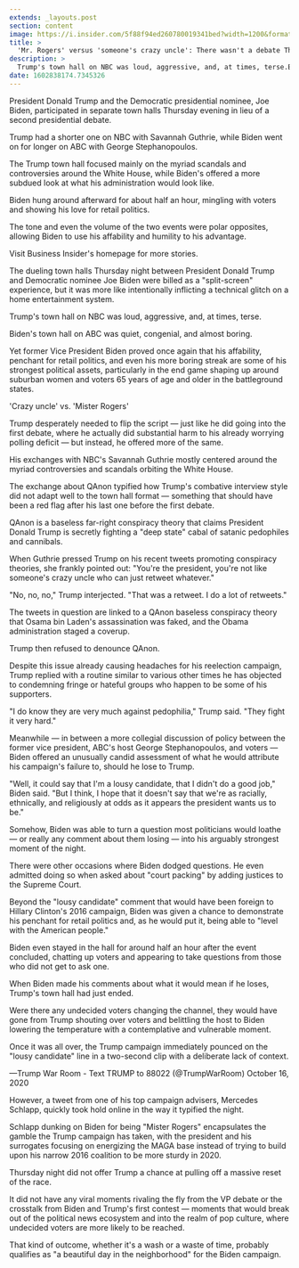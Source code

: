 ```yaml
--- 
extends: _layouts.post 
section: content 
image: https://i.insider.com/5f88f94ed260780019341bed?width=1200&format=jpeg 
title: > 
  'Mr. Rogers' versus 'someone's crazy uncle': There wasn't a debate Thursday, but the dueling-town-hall format played to Joe Biden's strengths 
description: > 
  Trump's town hall on NBC was loud, aggressive, and, at times, terse.Biden's town hall on ABC was quiet, congenial, and almost boring.When Biden made his comments about what it would mean if he loses, Trump's town hall had just ended.Once it was all over, the Trump campaign immediately pounced on the "lousy candidate" line in a two-second clip with a deliberate lack of context.That kind of outcome, whether it's a wash or a waste of time, probably qualifies as "a beautiful day in the neighborhood" for the Biden campaign. 
date: 1602838174.7345326 
--- 
```

President Donald Trump and the Democratic presidential nominee, Joe Biden, participated in separate town halls Thursday evening in lieu of a second presidential debate.

Trump had a shorter one on NBC with Savannah Guthrie, while Biden went on for longer on ABC with George Stephanopoulos.

The Trump town hall focused mainly on the myriad scandals and controversies around the White House, while Biden's offered a more subdued look at what his administration would look like.

Biden hung around afterward for about half an hour, mingling with voters and showing his love for retail politics.

The tone and even the volume of the two events were polar opposites, allowing Biden to use his affability and humility to his advantage.

Visit Business Insider's homepage for more stories.

The dueling town halls Thursday night between President Donald Trump and Democratic nominee Joe Biden were billed as a "split-screen" experience, but it was more like intentionally inflicting a technical glitch on a home entertainment system.

Trump's town hall on NBC was loud, aggressive, and, at times, terse.

Biden's town hall on ABC was quiet, congenial, and almost boring.

Yet former Vice President Biden proved once again that his affability, penchant for retail politics, and even his more boring streak are some of his strongest political assets, particularly in the end game shaping up around suburban women and voters 65 years of age and older in the battleground states.

'Crazy uncle' vs. 'Mister Rogers'

Trump desperately needed to flip the script — just like he did going into the first debate, where he actually did substantial harm to his already worrying polling deficit — but instead, he offered more of the same.

His exchanges with NBC's Savannah Guthrie mostly centered around the myriad controversies and scandals orbiting the White House.

The exchange about QAnon typified how Trump's combative interview style did not adapt well to the town hall format — something that should have been a red flag after his last one before the first debate.

QAnon is a baseless far-right conspiracy theory that claims President Donald Trump is secretly fighting a "deep state" cabal of satanic pedophiles and cannibals.

When Guthrie pressed Trump on his recent tweets promoting conspiracy theories, she frankly pointed out: "You're the president, you're not like someone's crazy uncle who can just retweet whatever."

"No, no, no," Trump interjected. "That was a retweet. I do a lot of retweets."

The tweets in question are linked to a QAnon baseless conspiracy theory that Osama bin Laden's assassination was faked, and the Obama administration staged a coverup.

Trump then refused to denounce QAnon.

Despite this issue already causing headaches for his reelection campaign, Trump replied with a routine similar to various other times he has objected to condemning fringe or hateful groups who happen to be some of his supporters.

"I do know they are very much against pedophilia," Trump said. "They fight it very hard."

Meanwhile — in between a more collegial discussion of policy between the former vice president, ABC's host George Stephanopoulos, and voters — Biden offered an unusually candid assessment of what he would attribute his campaign's failure to, should he lose to Trump.

"Well, it could say that I'm a lousy candidate, that I didn't do a good job," Biden said. "But I think, I hope that it doesn't say that we're as racially, ethnically, and religiously at odds as it appears the president wants us to be."

Somehow, Biden was able to turn a question most politicians would loathe — or really any comment about them losing — into his arguably strongest moment of the night.

There were other occasions where Biden dodged questions. He even admitted doing so when asked about "court packing" by adding justices to the Supreme Court.

Beyond the "lousy candidate" comment that would have been foreign to Hillary Clinton's 2016 campaign, Biden was given a chance to demonstrate his penchant for retail politics and, as he would put it, being able to "level with the American people."

Biden even stayed in the hall for around half an hour after the event concluded, chatting up voters and appearing to take questions from those who did not get to ask one.

When Biden made his comments about what it would mean if he loses, Trump's town hall had just ended.

Were there any undecided voters changing the channel, they would have gone from Trump shouting over voters and belittling the host to Biden lowering the temperature with a contemplative and vulnerable moment.

Once it was all over, the Trump campaign immediately pounced on the "lousy candidate" line in a two-second clip with a deliberate lack of context.

—Trump War Room - Text TRUMP to 88022 (@TrumpWarRoom) October 16, 2020

However, a tweet from one of his top campaign advisers, Mercedes Schlapp, quickly took hold online in the way it typified the night.

Schlapp dunking on Biden for being "Mister Rogers" encapsulates the gamble the Trump campaign has taken, with the president and his surrogates focusing on energizing the MAGA base instead of trying to build upon his narrow 2016 coalition to be more sturdy in 2020.

Thursday night did not offer Trump a chance at pulling off a massive reset of the race.

It did not have any viral moments rivaling the fly from the VP debate or the crosstalk from Biden and Trump's first contest — moments that would break out of the political news ecosystem and into the realm of pop culture, where undecided voters are more likely to be reached.

That kind of outcome, whether it's a wash or a waste of time, probably qualifies as "a beautiful day in the neighborhood" for the Biden campaign.